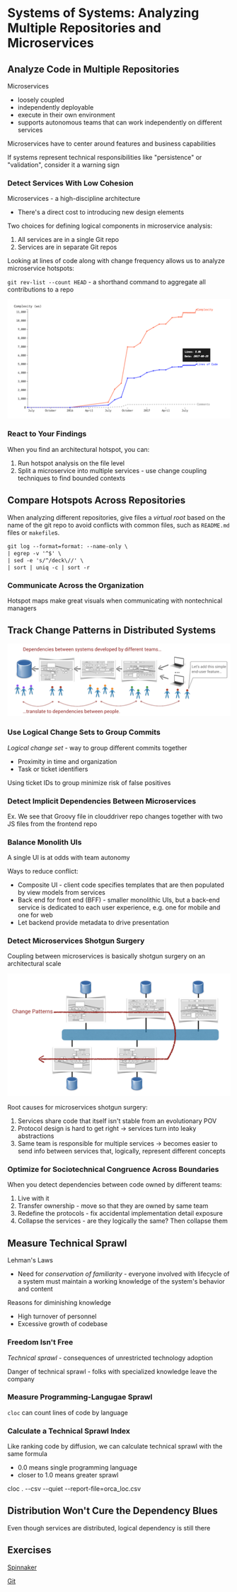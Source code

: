 # Systems of Systems: Analyzing Multiple Repositories and Microservices

## Analyze Code in Multiple Repositories

Microservices
- loosely coupled
- independently deployable
- execute in their own environment
- supports autonomous teams that can work independently on different services

Microservices have to center around features and business capabilities

If systems represent technical responsibilities like "persistence" or "validation", consider it a warning sign

### Detect Services With Low Cohesion

Microservices - a high-discipline architecture
- There's a direct cost to introducing new design elements

Two choices for defining logical components in microservice analysis:
1) All services are in a single Git repo
2) Services are in separate Git repos

Looking at lines of code along with change frequency allows us to analyze microservice hotspots:

`git rev-list --count HEAD` - a shorthand command to aggregate all contributions to a repo

![Recommendations service findings](ch9_recommendations.png "Recommendations service findings")

### React to Your Findings

When you find an architectural hotspot, you can:
1) Run hotspot analysis on the file level
2) Split a microservice into multiple services - use change coupling techniques to find bounded contexts

## Compare Hotspots Across Repositories

When analyzing different repositories, give files a *virtual root* based on the name of the git repo to avoid conflicts with common files, such as `README.md` files or `makefile`s.

```
git log --format=format: --name-only \
| egrep -v '^$' \
| sed -e 's/^/deck\//' \
| sort | uniq -c | sort -r
```

### Communicate Across the Organization

Hotspot maps make great visuals when communicating with nontechnical managers

## Track Change Patterns in Distributed Systems

![Dependencies between systems](ch9_dependencies.png "Dependencies between systems")

### Use Logical Change Sets to Group Commits

*Logical change set* - way to group different commits together
- Proximity in time and organization
- Task or ticket identifiers

Using ticket IDs to group minimize risk of false positives

### Detect Implicit Dependencies Between Microservices

Ex. We see that Groovy file in clouddriver repo changes together with two JS files from the frontend repo

### Balance Monolith UIs

A single UI is at odds with team autonomy

Ways to reduce conflict:
- Composite UI - client code specifies templates that are then populated by view models from services
- Back end for front end (BFF) - smaller monolithic UIs, but a back-end service is dedicated to each user experience, e.g. one for mobile and one for web
- Let backend provide metadata to drive presentation

### Detect Microservices Shotgun Surgery

Coupling between microservices is basically shotgun surgery on an architectural scale

![Shotgun surgery](ch9_ss.png "Shotgun surgery")

Root causes for microservices shotgun surgery:
1) Services share code that itself isn't stable from an evolutionary POV
2) Protocol design is hard to get right -> services turn into leaky abstractions
3) Same team is responsible for multiple services -> becomes easier to send info between services that, logically, represent different concepts

### Optimize for Sociotechnical Congruence Across Boundaries

When you detect dependencies between code owned by different teams:
1) Live with it
2) Transfer ownership - move so that they are owned by same team
3) Redefine the protocols - fix accidental implementation detail exposure
4) Collapse the services - are they logically the same? Then collapse them

## Measure Technical Sprawl

Lehman's Laws
- Need for *conservation of familiarity* - everyone involved with lifecycle of a system must maintain a working knowledge of the system's behavior and content

Reasons for diminishing knowledge
- High turnover of personnel
- Excessive growth of codebase

### Freedom Isn't Free

*Technical sprawl* - consequences of unrestricted technology adoption

Danger of technical sprawl - folks with specialized knowledge leave the company

### Measure Programming-Langugae Sprawl

`cloc` can count lines of code by language

### Calculate a Technical Sprawl Index

Like ranking code by diffusion, we can calculate technical sprawl with the same formula
- 0.0 means single programming language
- closer to 1.0 means greater sprawl

cloc . --csv --quiet --report-file=orca_loc.csv

## Distribution Won't Cure the Dependency Blues

Even though services are distributed, logical dependency is still there

## Exercises

[Spinnaker](https://codescene.io/projects/1650/jobs/4074/results/code/temporal-coupling/between-repos)

[Git](https://codescene.io/projects/1664/jobs/4156/results/code/refactoring-targets)
